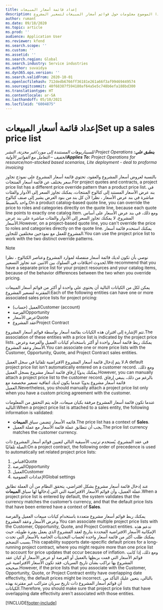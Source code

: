 ```yaml
---
title: إعداد قائمة أسعار المبيعات
description: يوفر هذا الموضوع معلومات حول قوائم أسعار المبيعات لتسعير المشروع.
author: rumant
ms.date: 09/18/2020
ms.topic: article
ms.prod: ''
audience: Application User
ms.reviewer: kfend
ms.search.scope: ''
ms.custom: ''
ms.assetid: ''
ms.search.region: Global
ms.search.industry: Service industries
ms.author: suvaidya
ms.dyn365.ops.version: ''
ms.search.validFrom: 2020-10-01
ms.openlocfilehash: 712dedb6766ff36181e261a66f3af99469449574
ms.sourcegitcommit: 40f68387f594180af64a5e5c748b6efa188bd300
ms.translationtype: HT
ms.contentlocale: ar-SA
ms.lasthandoff: 05/10/2021
ms.locfileid: "6004875"
---
```

# <a name="set-up-a-sales-price-list"></a><span data-ttu-id="d1327-103">إعداد قائمة أسعار المبيعات</span><span class="sxs-lookup"><span data-stu-id="d1327-103">Set up a sales price list</span></span>

<span data-ttu-id="d1327-104">_**ينطبق علي:** ‏‫Project Operations للسيناريوهات المستندة إلى مورد/غير مخزنة‬، ‏‫النشر الخفيف – التعامل مع الفواتير الأولية‬_</span><span class="sxs-lookup"><span data-stu-id="d1327-104">_**Applies To:** Project Operations for resource/non-stocked based scenarios, Lite deployment - deal to proforma invoicing_</span></span>

<span data-ttu-id="d1327-105">بالنسبة لعروض أسعار المشروع والعقود، تحتوي قائمة أسعار المشروع على نموذج تجاوز سعر يختلف عن قائمة أسعار المنتجات.</span><span class="sxs-lookup"><span data-stu-id="d1327-105">For project quotes and contracts, a project price list has a different price override pattern than a product price list.</span></span> <span data-ttu-id="d1327-106">في بند عرض الأسعار المستند إلى كتالوج المنتجات، يمكنك تجاوز السعر إلى الأدوار والفئات مباشرة في بند عرض الأسعار ، نظرا لأن كل بند من بنود العرض يشير إلى صنف كتالوج واحد بالضبط.</span><span class="sxs-lookup"><span data-stu-id="d1327-106">On a product catalog–based quote line, you can override the price to roles and categories directly on the quote line, because each quote line points to exactly one catalog item.</span></span> <span data-ttu-id="d1327-107">ومع ذلك، في بند عرض الأسعار على أساس المشروع، لا يمكنك تجاوز السعر إلى الأدوار والفئات مباشرة على بند عرض الأسعار.</span><span class="sxs-lookup"><span data-stu-id="d1327-107">However, on a project-based quote line, you can't override the price to roles and categories directly on the quote line.</span></span> <span data-ttu-id="d1327-108">يمكنك استخدم قائمة أسعار المشروع للعمل مع نموذجين مختلفين للتجاوز.</span><span class="sxs-lookup"><span data-stu-id="d1327-108">You can use the project price list to work with the two distinct override patterns.</span></span>

> [!NOTE]
> <span data-ttu-id="d1327-109">نوصي بأن تكون لديك قائمة أسعار منفصلة لموارد المشروع وعناصر الكتالوج ، نظرا لحدوث اختلافات في السلوك بين الاثنين عند تجاوز التسعير.</span><span class="sxs-lookup"><span data-stu-id="d1327-109">We recommend that you have a separate price list for your project resources and your catalog items, because of the behavior differences between the two when you override pricing.</span></span>

<span data-ttu-id="d1327-110">يمكن لكل من الكيانات التالية أن يحتوي على واحدة أو أكثر من قوائم أسعار المبيعات المقترنة لتسعير المشروع:</span><span class="sxs-lookup"><span data-stu-id="d1327-110">Each of the following entities can have one or more associated sales price lists for project pricing:</span></span>

- <span data-ttu-id="d1327-111">العميل (حساب)</span><span class="sxs-lookup"><span data-stu-id="d1327-111">Customer (account)</span></span> 
- <span data-ttu-id="d1327-112">الفرصة</span><span class="sxs-lookup"><span data-stu-id="d1327-112">Opportunity</span></span> 
- <span data-ttu-id="d1327-113">عرض الأسعار</span><span class="sxs-lookup"><span data-stu-id="d1327-113">Quote</span></span> 
- <span data-ttu-id="d1327-114">عقد المشروع</span><span class="sxs-lookup"><span data-stu-id="d1327-114">Project Contract</span></span>

<span data-ttu-id="d1327-115">تتم الإشارة إلى اقتران هذه الكيانات بقائمة أسعار بواسطة قوائم أسعار المشروع.</span><span class="sxs-lookup"><span data-stu-id="d1327-115">The association of these entities with a price list is indicated by the project price lists.</span></span> <span data-ttu-id="d1327-116">يمكنك ربط قائمة أسعار واحدة أو أكثر باستخدام كيانات العميل والفرصة وعرض الأسعار وعقد المشروع.</span><span class="sxs-lookup"><span data-stu-id="d1327-116">You can associate one or more price lists with the Customer, Opportunity, Quote, and Project Contract sales entities.</span></span>

<span data-ttu-id="d1327-117">لا يتم إدخال قائمة أسعار المشروع الافتراضية تلقائيا في سجل العميل.</span><span class="sxs-lookup"><span data-stu-id="d1327-117">A default project price list isn't automatically entered on a customer record.</span></span> <span data-ttu-id="d1327-118">ومع ذلك، يمكنك يدويًا إرفاق قائمة أسعار مشروع بسجل العميل.</span><span class="sxs-lookup"><span data-stu-id="d1327-118">However, you can manually attach a project price list to the customer record.</span></span> <span data-ttu-id="d1327-119">بالرغم من ذلك، ينبغي إرفاق قائمة أسعار مشروع يدويًا عندما يكون لديك اتفاقية تسعير مخصصة مع العميل.</span><span class="sxs-lookup"><span data-stu-id="d1327-119">Nevertheless, you should manually attach a project price list only when you have a custom pricing agreement with the customer.</span></span> 

<span data-ttu-id="d1327-120">عندما تكون قائمة أسعار المشروع مرفقة بكيان مبيعات، فإنه يتم التحقق من المعلومات التالية:</span><span class="sxs-lookup"><span data-stu-id="d1327-120">When a project price list is attached to a sales entity, the following information is validated:</span></span>

- <span data-ttu-id="d1327-121">قائمه الأسعار تتضمن سياق **المبيعات**.</span><span class="sxs-lookup"><span data-stu-id="d1327-121">The price list has a context of **Sales**.</span></span> 
- <span data-ttu-id="d1327-122">يجب أن تتطابق عملة قائمة الأسعار مع عملة العميل.</span><span class="sxs-lookup"><span data-stu-id="d1327-122">The price list currency matches the customer currency.</span></span> 

<span data-ttu-id="d1327-123">في عقد المشروع، يُستخدم ترتيب الأسبقية التالي لتعيين قوائم أسعار المشروع ذات الصلة تلقائيًا:</span><span class="sxs-lookup"><span data-stu-id="d1327-123">On a project contract, the following order of precedence is used to automatically set related project price lists:</span></span>

1. <span data-ttu-id="d1327-124">اقتباس</span><span class="sxs-lookup"><span data-stu-id="d1327-124">Quote</span></span>
2. <span data-ttu-id="d1327-125">الفرصة</span><span class="sxs-lookup"><span data-stu-id="d1327-125">Opportunity</span></span>
3. <span data-ttu-id="d1327-126">العميل</span><span class="sxs-lookup"><span data-stu-id="d1327-126">Customer</span></span> 
4. <span data-ttu-id="d1327-127">الإعدادات العمومية</span><span class="sxs-lookup"><span data-stu-id="d1327-127">Global settings</span></span> 

<span data-ttu-id="d1327-128">عند إدخال قائمة أسعار مشروع بشكل افتراضي، يتحقق النظام من أن العملة تطابق عملة العميل، وأن قوائم الأسعار الافتراضية التي التي إدخالها لها سياق **المبيعات**.</span><span class="sxs-lookup"><span data-stu-id="d1327-128">When a project price list is entered by default, the system validates that the currency matches the customer’s currency, and that the default price lists that have been entered have a context of **Sales**.</span></span>

<span data-ttu-id="d1327-129">يمكنك ربط قوائم أسعار مشروع متعددة باستخدام كيانات مبيعات العميل والفرصة وعرض الأسعار وعقد المشروع.</span><span class="sxs-lookup"><span data-stu-id="d1327-129">You can associate multiple project price lists with the Customer, Opportunity, Quote, and Project Contract entities.</span></span> <span data-ttu-id="d1327-130">تدعم هذه الإمكانية الأسعار الافتراضية المحددة بتاريخ لعقد المشروع الذي يعمل بفترة طويلة، حيث يمكنك طلب أكثر من قائمة أسعار واحدة لحساب التحديثات الخاصة بالأسعار التي تحدث بسبب التضخم.</span><span class="sxs-lookup"><span data-stu-id="d1327-130">This capability supports date-specific default prices for a long-running project contract, where you might require more than one price list to account for price updates that occur because of inflation.</span></span> <span data-ttu-id="d1327-131">ومع ذلك، إذا كانت قوائم الأسعار التي قمت بربطها بالعميل أو الفرصة أو عرض الأسعار أو كيان عقد المشروع بها تراكب بشأن تاريخ السريان، فقد تكون الأسعار الافتراضية غير صحيحة.</span><span class="sxs-lookup"><span data-stu-id="d1327-131">However, if the price lists that you associate with the Customer, Opportunity, Quote, or Project Contract entity have overlapping date effectivity, the default prices might be incorrect.</span></span> <span data-ttu-id="d1327-132">بالتالي، يتعين عليك التأكد من أن قوائم أسعار المشروع ذات تاريخ سريان متراكب غير مقترنة بهذه الكيانات.</span><span class="sxs-lookup"><span data-stu-id="d1327-132">Therefore, you should make sure that project price lists that have overlapping date effectivity aren't associated with those entities.</span></span>


[!INCLUDE[footer-include](../includes/footer-banner.md)]